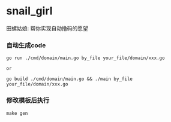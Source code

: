 # snail_girl
田螺姑娘: 帮你实现自动撸码的愿望

### 自动生成code
``
go run ./cmd/domain/main.go by_file your_file/domain/xxx.go
``

``or``

``
go build ./cmd/domain/main.go && ./main by_file your_file/domain/xxx.go
``
### 修改模板后执行
``make gen``